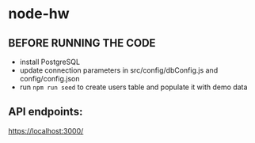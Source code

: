 # node-hw

## BEFORE RUNNING THE CODE

 - install PostgreSQL
 - update connection parameters in src/config/dbConfig.js and config/config.json
 - run `npm run seed` to create users table and populate it with demo data

## API endpoints:

[https://localhost:3000/](https://localhost:3000/)
